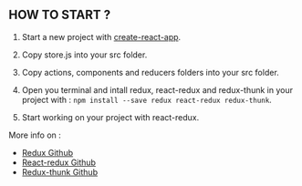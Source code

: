 ## HOW TO START ?

1. Start a new project with [create-react-app](https://github.com/facebook/create-react-app).

2. Copy store.js into your src folder.

3. Copy actions, components and reducers folders into your src folder.

4. Open you terminal and intall redux, react-redux and redux-thunk in your project with :  `npm install --save redux react-redux redux-thunk`.

5. Start working on your project with react-redux.

More info on :
- [Redux Github](https://github.com/reduxjs/redux)
- [React-redux Github](https://github.com/reduxjs/react-redux)
- [Redux-thunk Github](https://github.com/reduxjs/redux-thunk)
